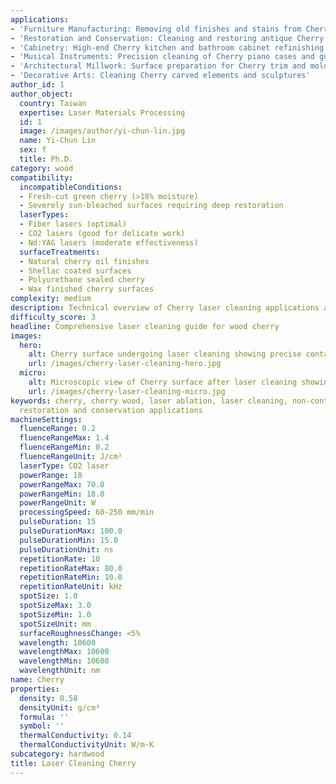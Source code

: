 ```yaml
---
applications:
- 'Furniture Manufacturing: Removing old finishes and stains from Cherry wood surfaces'
- 'Restoration and Conservation: Cleaning and restoring antique Cherry wood furniture and artifacts'
- 'Cabinetry: High-end Cherry kitchen and bathroom cabinet refinishing'
- 'Musical Instruments: Precision cleaning of Cherry piano cases and guitar bodies'
- 'Architectural Millwork: Surface preparation for Cherry trim and molding'
- 'Decorative Arts: Cleaning Cherry carved elements and sculptures'
author_id: 1
author_object:
  country: Taiwan
  expertise: Laser Materials Processing
  id: 1
  image: /images/author/yi-chun-lin.jpg
  name: Yi-Chun Lin
  sex: f
  title: Ph.D.
category: wood
compatibility:
  incompatibleConditions:
  - Fresh-cut green cherry (>18% moisture)
  - Severely sun-bleached surfaces requiring deep restoration
  laserTypes:
  - Fiber lasers (optimal)
  - CO2 lasers (good for delicate work)
  - Nd:YAG lasers (moderate effectiveness)
  surfaceTreatments:
  - Natural cherry oil finishes
  - Shellac coated surfaces
  - Polyurethane sealed cherry
  - Wax finished cherry surfaces
complexity: medium
description: Technical overview of Cherry laser cleaning applications and parameters
difficulty_score: 3
headline: Comprehensive laser cleaning guide for wood cherry
images:
  hero:
    alt: Cherry surface undergoing laser cleaning showing precise contamination removal
    url: /images/cherry-laser-cleaning-hero.jpg
  micro:
    alt: Microscopic view of Cherry surface after laser cleaning showing detailed surface structure
    url: /images/cherry-laser-cleaning-micro.jpg
keywords: cherry, cherry wood, laser ablation, laser cleaning, non-contact cleaning, furniture manufacturing applications,
  restoration and conservation applications
machineSettings:
  fluenceRange: 0.2
  fluenceRangeMax: 1.4
  fluenceRangeMin: 0.2
  fluenceRangeUnit: J/cm²
  laserType: CO2 laser
  powerRange: 18
  powerRangeMax: 70.0
  powerRangeMin: 18.0
  powerRangeUnit: W
  processingSpeed: 60-250 mm/min
  pulseDuration: 15
  pulseDurationMax: 100.0
  pulseDurationMin: 15.0
  pulseDurationUnit: ns
  repetitionRate: 10
  repetitionRateMax: 80.0
  repetitionRateMin: 10.0
  repetitionRateUnit: kHz
  spotSize: 1.0
  spotSizeMax: 3.0
  spotSizeMin: 1.0
  spotSizeUnit: mm
  surfaceRoughnessChange: <5%
  wavelength: 10600
  wavelengthMax: 10600
  wavelengthMin: 10600
  wavelengthUnit: nm
name: Cherry
properties:
  density: 0.58
  densityUnit: g/cm³
  formula: ''
  symbol: ''
  thermalConductivity: 0.14
  thermalConductivityUnit: W/m·K
subcategory: hardwood
title: Laser Cleaning Cherry
---
```

